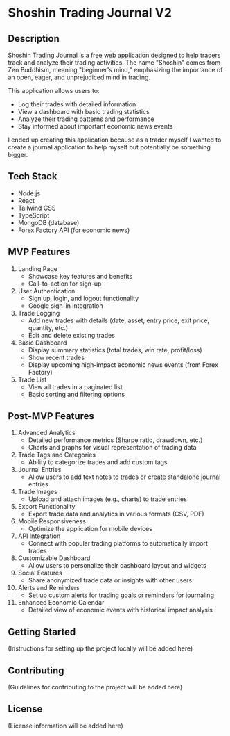# Shoshin Trading Journal V2

## Description

Shoshin Trading Journal is a free web application designed to help traders track and analyze their trading activities. The name "Shoshin" comes from Zen Buddhism, meaning "beginner's mind," emphasizing the importance of an open, eager, and unprejudiced mind in trading.

This application allows users to:
- Log their trades with detailed information
- View a dashboard with basic trading statistics
- Analyze their trading patterns and performance
- Stay informed about important economic news events

I ended up creating this application because as a trader myself I wanted to create a journal application to help myself but potentially be something bigger.

## Tech Stack

- Node.js
- React
- Tailwind CSS
- TypeScript
- MongoDB (database)
- Forex Factory API (for economic news)

## MVP Features

1. Landing Page
   - Showcase key features and benefits
   - Call-to-action for sign-up
2. User Authentication
   - Sign up, login, and logout functionality
   - Google sign-in integration
3. Trade Logging
   - Add new trades with details (date, asset, entry price, exit price, quantity, etc.)
   - Edit and delete existing trades
4. Basic Dashboard
   - Display summary statistics (total trades, win rate, profit/loss)
   - Show recent trades
   - Display upcoming high-impact economic news events (from Forex Factory)
5. Trade List
   - View all trades in a paginated list
   - Basic sorting and filtering options

## Post-MVP Features

1. Advanced Analytics
   - Detailed performance metrics (Sharpe ratio, drawdown, etc.)
   - Charts and graphs for visual representation of trading data
2. Trade Tags and Categories
   - Ability to categorize trades and add custom tags
3. Journal Entries
   - Allow users to add text notes to trades or create standalone journal entries
4. Trade Images
   - Upload and attach images (e.g., charts) to trade entries
5. Export Functionality
   - Export trade data and analytics in various formats (CSV, PDF)
6. Mobile Responsiveness
   - Optimize the application for mobile devices
7. API Integration
   - Connect with popular trading platforms to automatically import trades
8. Customizable Dashboard
   - Allow users to personalize their dashboard layout and widgets
9. Social Features
   - Share anonymized trade data or insights with other users
10. Alerts and Reminders
    - Set up custom alerts for trading goals or reminders for journaling
11. Enhanced Economic Calendar
    - Detailed view of economic events with historical impact analysis

## Getting Started

(Instructions for setting up the project locally will be added here)

## Contributing

(Guidelines for contributing to the project will be added here)

## License

(License information will be added here)
